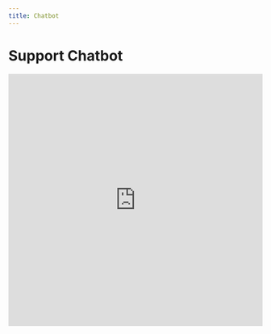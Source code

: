 ```yaml
---
title: Chatbot
---
```

# Support Chatbot
<iframe src="https://huggingface.co/spaces/dd09153/SuptBot" width="100%" height="500" frameborder="0" allowfullscreen></iframe>
